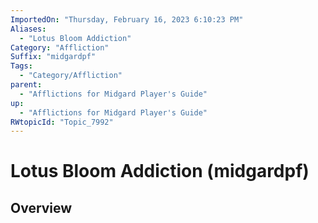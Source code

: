 ```yaml
---
ImportedOn: "Thursday, February 16, 2023 6:10:23 PM"
Aliases:
  - "Lotus Bloom Addiction"
Category: "Affliction"
Suffix: "midgardpf"
Tags:
  - "Category/Affliction"
parent:
  - "Afflictions for Midgard Player's Guide"
up:
  - "Afflictions for Midgard Player's Guide"
RWtopicId: "Topic_7992"
---
```

# Lotus Bloom Addiction (midgardpf)
## Overview
